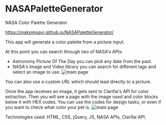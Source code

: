 # NASAPaletteGenerator
NASA Color Palette Generator

https://maksimsavi.github.io/NASAPaletteGenerator/

This app will generate a color palette from a picture input. 

At this point you can search through two of NASA's APIs: 
- Astronomy Picture Of The Day
    you can pick any date from the past.
- NASA's Image and Video library
    you can search for different tags and select an image to use.
    ![main page](/images/search_page.png)


You can also use a custom URL which should lead directly to a picture.

Once the app receives an image, it gets sent to Clarifai's API for color extraction.
Then you will see a page with the image used and color blocks below it with HEX codes.
You can use the codes for design tasks, or even if you want to check what color your pet is.
![main page](/images/results_page.png)

Technologies used:
HTML, CSS, jQuery, JS, NASA APIs, Clarifai API.